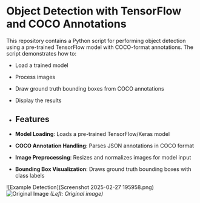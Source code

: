 # Object Detection with TensorFlow and COCO Annotations

This repository contains a Python script for performing object detection using a pre-trained TensorFlow model with COCO-format annotations. The script demonstrates how to:
- Load a trained model
- Process images
- Draw ground truth bounding boxes from COCO annotations
- Display the results

- ## Features

- **Model Loading**: Loads a pre-trained TensorFlow/Keras model 
- **COCO Annotation Handling**: Parses JSON annotations in COCO format
- **Image Preprocessing**: Resizes and normalizes images for model input
- **Bounding Box Visualization**: Draws ground truth bounding boxes with class labels

![Example Detection](Screenshot 2025-02-27 195958.png)  
![Original Image](original_image.png)  *(Left: Original image)*  
